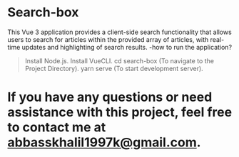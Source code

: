 # Search-box
This Vue 3 application provides a client-side search functionality that allows users to search for articles within the provided array of articles, with real-time updates and highlighting of search results.
-how to run the application?
>Install Node.js.
>Install VueCLI.
>cd search-box (To navigate to the Project Directory).
>yarn serve (To start development server).

# If you have any questions or need assistance with this project, feel free to contact me at abbasskhalil1997k@gmail.com.
